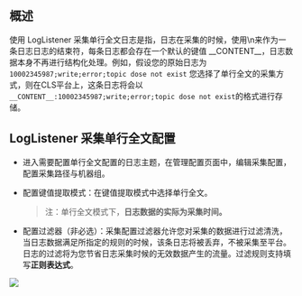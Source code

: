 ## 概述

使用 LogListener 采集单行全文日志是指，日志在采集的时候，使用\n来作为一条日志日志的结束符，每条日志都会存在一个默认的键值 \_\_CONTENT\_\_，日志数据本身不再进行结构化处理。例如，假设您的原始日志为 `10002345987;write;error;topic dose not exist` 您选择了单行全文的采集方式，则在CLS平台上，这条日志将会以 `__CONTENT__:10002345987;write;error;topic dose not exist`的格式进行存储。

## LogListener 采集单行全文配置

- 进入需要配置单行全文配置的日志主题，在管理配置页面中，编辑采集配置，配置采集路径与机器组。

- 配置键值提取模式：在键值提取模式中选择单行全文。

  > 注：单行全文模式下，**日志数据的实际为采集时间。**

- 配置过滤器（非必选）：采集配置过滤器允许您对采集的数据进行过滤清洗，当日志数据满足所指定的规则的时候，该条日志将被丢弃，不被采集至平台。日志的过滤将为您节省日志采集时候的无效数据产生的流量。过滤规则支持填写**正则表达式**。

![](http://imgcache.tcecqpoc.fsphere.cn/image/mc.qcloudimg.com/static/img/4ccce4e06d7e43a53379595ea4494afd/image.png)